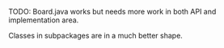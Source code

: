 TODO: Board.java works but needs more work in both API and implementation area.

Classes in subpackages are in a much better shape.
